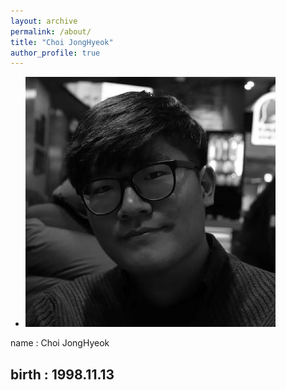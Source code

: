 ```yaml
---
layout: archive
permalink: /about/
title: "Choi JongHyeok"
author_profile: true
---
```


- ![no_support_completion](/assets/img/41746152.jpg)

name : Choi JongHyeok

birth : 1998.11.13
--
